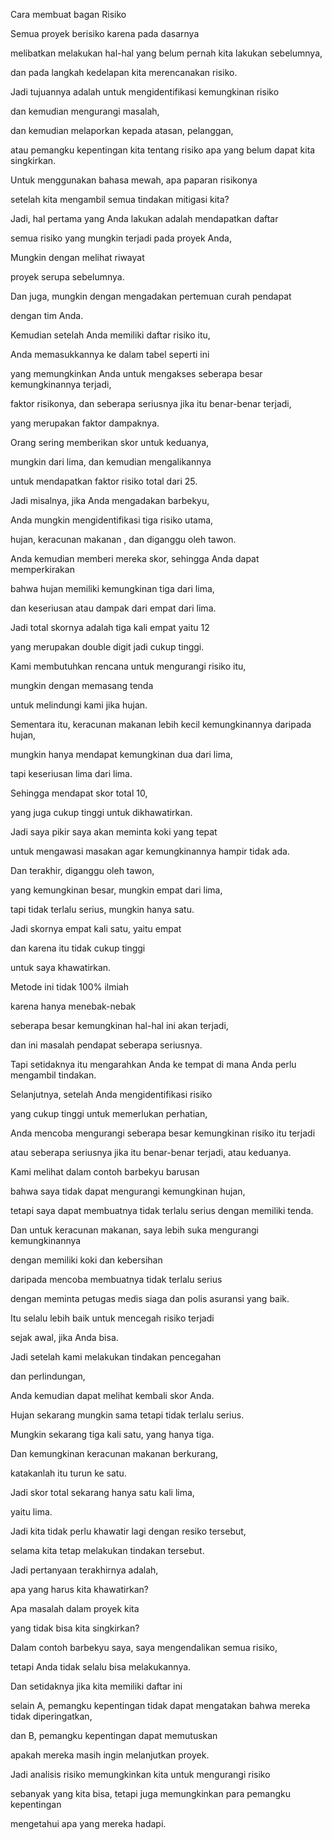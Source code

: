 Cara membuat bagan Risiko

Semua proyek berisiko karena pada dasarnya 

melibatkan melakukan hal-hal yang belum pernah kita lakukan sebelumnya, 

dan pada langkah kedelapan kita merencanakan risiko.

Jadi tujuannya adalah untuk mengidentifikasi kemungkinan risiko 

dan kemudian mengurangi masalah, 

dan kemudian melaporkan kepada atasan, pelanggan, 

atau pemangku kepentingan kita tentang risiko apa yang belum dapat kita singkirkan.

Untuk menggunakan bahasa mewah, apa paparan risikonya 

setelah kita mengambil semua tindakan mitigasi kita? 

Jadi, hal pertama yang Anda lakukan adalah mendapatkan daftar 

semua risiko yang mungkin terjadi pada proyek Anda, 

Mungkin dengan melihat riwayat

proyek serupa sebelumnya.

Dan juga, mungkin dengan mengadakan pertemuan curah pendapat 

dengan tim Anda.

Kemudian setelah Anda memiliki daftar risiko itu, 

Anda memasukkannya ke dalam tabel seperti ini 

yang memungkinkan Anda untuk mengakses seberapa besar kemungkinannya terjadi, 

faktor risikonya, dan seberapa seriusnya jika itu benar-benar terjadi, 

yang merupakan faktor dampaknya.

Orang sering memberikan skor untuk keduanya, 

mungkin dari lima, dan kemudian mengalikannya 

untuk mendapatkan faktor risiko total dari 25.

Jadi misalnya, jika Anda mengadakan barbekyu, 

Anda mungkin mengidentifikasi tiga risiko utama, 

hujan, keracunan makanan , dan diganggu oleh tawon.

Anda kemudian memberi mereka skor, sehingga Anda dapat memperkirakan 

bahwa hujan memiliki kemungkinan tiga dari lima, 

dan keseriusan atau dampak dari empat dari lima.

Jadi total skornya adalah tiga kali empat yaitu 12 

yang merupakan double digit jadi cukup tinggi.

Kami membutuhkan rencana untuk mengurangi risiko itu, 

mungkin dengan memasang tenda 

untuk melindungi kami jika hujan.

Sementara itu, keracunan makanan lebih kecil kemungkinannya daripada hujan, 

mungkin hanya mendapat kemungkinan dua dari lima, 

tapi keseriusan lima dari lima.

Sehingga mendapat skor total 10, 

yang juga cukup tinggi untuk dikhawatirkan.

Jadi saya pikir saya akan meminta koki yang tepat 

untuk mengawasi masakan agar kemungkinannya hampir tidak ada.

Dan terakhir, diganggu oleh tawon, 

yang kemungkinan besar, mungkin empat dari lima, 

tapi tidak terlalu serius, mungkin hanya satu.

Jadi skornya empat kali satu, yaitu empat 

dan karena itu tidak cukup tinggi 

untuk saya khawatirkan.

Metode ini tidak 100% ilmiah 

karena hanya menebak-nebak 

seberapa besar kemungkinan hal-hal ini akan terjadi, 

dan ini masalah pendapat seberapa seriusnya.

Tapi setidaknya itu mengarahkan Anda ke tempat di mana Anda perlu mengambil tindakan.

Selanjutnya, setelah Anda mengidentifikasi risiko 

yang cukup tinggi untuk memerlukan perhatian, 

Anda mencoba mengurangi seberapa besar kemungkinan risiko itu terjadi 

atau seberapa seriusnya jika itu benar-benar terjadi, atau keduanya.

Kami melihat dalam contoh barbekyu barusan 

bahwa saya tidak dapat mengurangi kemungkinan hujan, 

tetapi saya dapat membuatnya tidak terlalu serius dengan memiliki tenda.

Dan untuk keracunan makanan, saya lebih suka mengurangi kemungkinannya 

dengan memiliki koki dan kebersihan 

daripada mencoba membuatnya tidak terlalu serius 

dengan meminta petugas medis siaga dan polis asuransi yang baik.

Itu selalu lebih baik untuk mencegah risiko terjadi 

sejak awal, jika Anda bisa.

Jadi setelah kami melakukan tindakan pencegahan 

dan perlindungan, 

Anda kemudian dapat melihat kembali skor Anda.

Hujan sekarang mungkin sama tetapi tidak terlalu serius.

Mungkin sekarang tiga kali satu, yang hanya tiga.

Dan kemungkinan keracunan makanan berkurang, 

katakanlah itu turun ke satu.

Jadi skor total sekarang hanya satu kali lima, 

yaitu lima.

Jadi kita tidak perlu khawatir lagi dengan resiko tersebut, 

selama kita tetap melakukan tindakan tersebut.

Jadi pertanyaan terakhirnya adalah, 

apa yang harus kita khawatirkan? 

Apa masalah dalam proyek kita 

yang tidak bisa kita singkirkan? 

Dalam contoh barbekyu saya, saya mengendalikan semua risiko, 

tetapi Anda tidak selalu bisa melakukannya.

Dan setidaknya jika kita memiliki daftar ini 

selain A, pemangku kepentingan tidak dapat mengatakan bahwa mereka tidak diperingatkan, 

dan B, pemangku kepentingan dapat memutuskan 

apakah mereka masih ingin melanjutkan proyek.

Jadi analisis risiko memungkinkan kita untuk mengurangi risiko 

sebanyak yang kita bisa, tetapi juga memungkinkan para pemangku kepentingan 

mengetahui apa yang mereka hadapi.

